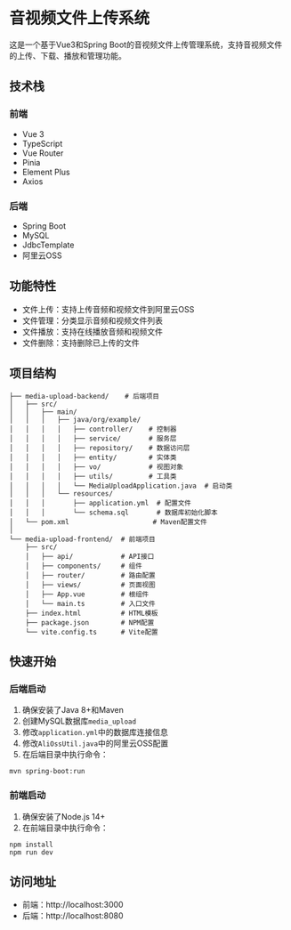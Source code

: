 # 音视频文件上传系统

这是一个基于Vue3和Spring Boot的音视频文件上传管理系统，支持音视频文件的上传、下载、播放和管理功能。

## 技术栈

### 前端
- Vue 3
- TypeScript
- Vue Router
- Pinia
- Element Plus
- Axios

### 后端
- Spring Boot
- MySQL
- JdbcTemplate
- 阿里云OSS

## 功能特性

- 文件上传：支持上传音频和视频文件到阿里云OSS
- 文件管理：分类显示音频和视频文件列表
- 文件播放：支持在线播放音频和视频文件
- 文件删除：支持删除已上传的文件

## 项目结构

```
├── media-upload-backend/    # 后端项目
│   ├── src/
│   │   ├── main/
│   │   │   ├── java/org/example/
│   │   │   │   ├── controller/    # 控制器
│   │   │   │   ├── service/       # 服务层
│   │   │   │   ├── repository/    # 数据访问层
│   │   │   │   ├── entity/        # 实体类
│   │   │   │   ├── vo/            # 视图对象
│   │   │   │   ├── utils/         # 工具类
│   │   │   │   └── MediaUploadApplication.java  # 启动类
│   │   │   └── resources/
│   │   │       ├── application.yml  # 配置文件
│   │   │       └── schema.sql       # 数据库初始化脚本
│   └── pom.xml                     # Maven配置文件
│
└── media-upload-frontend/  # 前端项目
    ├── src/
    │   ├── api/            # API接口
    │   ├── components/     # 组件
    │   ├── router/         # 路由配置
    │   ├── views/          # 页面视图
    │   ├── App.vue         # 根组件
    │   └── main.ts         # 入口文件
    ├── index.html          # HTML模板
    ├── package.json        # NPM配置
    └── vite.config.ts      # Vite配置
```

## 快速开始

### 后端启动

1. 确保安装了Java 8+和Maven
2. 创建MySQL数据库`media_upload`
3. 修改`application.yml`中的数据库连接信息
4. 修改`AliOssUtil.java`中的阿里云OSS配置
5. 在后端目录中执行命令：
```
mvn spring-boot:run
```

### 前端启动

1. 确保安装了Node.js 14+
2. 在前端目录中执行命令：
```
npm install
npm run dev
```

## 访问地址

- 前端：http://localhost:3000
- 后端：http://localhost:8080
